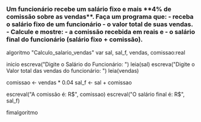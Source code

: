 <h3>
Um funcionário recebe um salário fixo e mais **4% de comissão sobre as vendas**. 
Faça um programa que:
- receba o salário fixo de um funcionário
- o valor total de suas vendas.
- Calcule e mostre:
   - a comissão recebida em reais e 
   - o salário final do funcionário (salário fixo + comissão).
</h3>





















algoritmo "Calculo_salario_vendas"
var
   sal, sal_f, vendas, comissao:real

inicio
   escreva("Digite o Salário do Funcionário: ")
   leia(sal)
   escreva("Digite o Valor total das vendas do funcionário: ")
   leia(vendas)
   
   
   comissao <- vendas * 0.04
   sal_f <- sal + comissao
   
   escreval("A comissão é: R$", comissao)
   escreval("O salário final é: R$", sal_f)

fimalgoritmo
